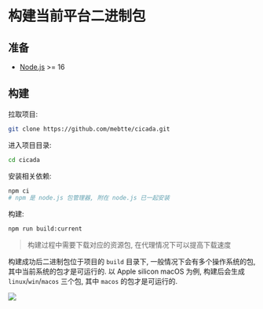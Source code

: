 # 构建当前平台二进制包

## 准备

- [Node.js](https://nodejs.org) >= 16

## 构建

拉取项目:

```sh
git clone https://github.com/mebtte/cicada.git
```

进入项目目录:
```sh
cd cicada
```

安装相关依赖:

```sh
npm ci
# npm 是 node.js 包管理器, 附在 node.js 已一起安装
```

构建:

```sh
npm run build:current
```
> 构建过程中需要下载对应的资源包, 在代理情况下可以提高下载速度

构建成功后二进制包位于项目的 `build` 目录下, 一般情况下会有多个操作系统的包, 其中当前系统的包才是可运行的.
以 Apple silicon macOS 为例, 构建后会生成 `linux`/`win`/`macos` 三个包, 其中 `macos` 的包才是可运行的.

![](./build.png)

